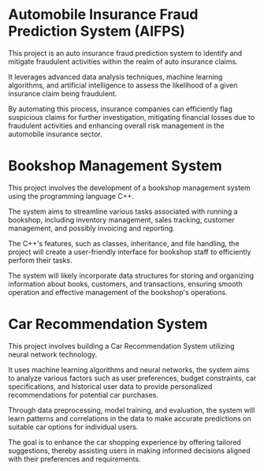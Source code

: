 # Automobile Insurance Fraud Prediction System (AIFPS)

This project is an auto insurance fraud prediction system to identify and mitigate fraudulent activities within the realm of auto insurance claims. 

It leverages advanced data analysis techniques, machine learning algorithms, and artificial intelligence to assess the likelihood of a given insurance claim being fraudulent. 

By automating this process, insurance companies can efficiently flag suspicious claims for further investigation, mitigating financial losses due to fraudulent activities and enhancing overall risk management in the automobile insurance sector.


# Bookshop Management System

This project involves the development of a bookshop management system using the programming language C++. 

The system aims to streamline various tasks associated with running a bookshop, including inventory management, sales tracking, customer management, and possibly invoicing and reporting. 

The C++'s features, such as classes, inheritance, and file handling, the project will create a user-friendly interface for bookshop staff to efficiently perform their tasks. 

The system will likely incorporate data structures for storing and organizing information about books, customers, and transactions, ensuring smooth operation and effective management of the bookshop's operations.


# Car Recommendation System

This project involves building a Car Recommendation System utilizing neural network technology. 

It uses machine learning algorithms and neural networks, the system aims to analyze various factors such as user preferences, budget constraints, car specifications, and historical user data to provide personalized recommendations for potential car purchases. 

Through data preprocessing, model training, and evaluation, the system will learn patterns and correlations in the data to make accurate predictions on suitable car options for individual users. 

The goal is to enhance the car shopping experience by offering tailored suggestions, thereby assisting users in making informed decisions aligned with their preferences and requirements.
